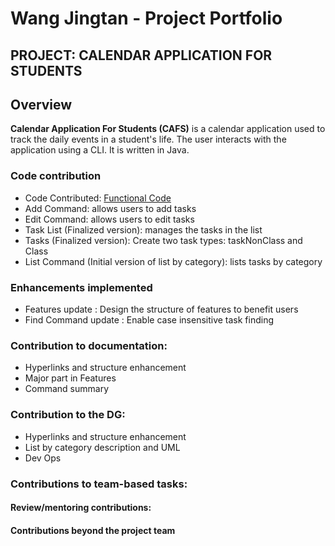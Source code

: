 # Wang Jingtan - Project Portfolio 
## PROJECT: CALENDAR APPLICATION FOR STUDENTS

## Overview
**Calendar Application For Students (CAFS)** is a calendar application used to 
track the daily events in a student's life. The user interacts with the
application using a CLI. It is written in Java. 


### Code contribution
* Code Contributed: [Functional Code](https://nus-cs2113-ay1920s2.github.io/tp-dashboard/#search=jtwang2000&sort=groupTitle&sortWithin=title&since=2020-03-01&timeframe=commit&mergegroup=false&groupSelect=groupByRepos&breakdown=false)
* Add Command: allows users to add tasks <br/>
* Edit Command: allows users to edit tasks <br/>
* Task List (Finalized version): manages the tasks in the list <br/>
* Tasks (Finalized version): Create two task types: taskNonClass and Class <br/>
* List Command (Initial version of list by category): lists tasks by category <br/>

### Enhancements implemented
* Features update : Design the structure of features to benefit users
* Find Command update : Enable case insensitive task finding

### Contribution to documentation:
* Hyperlinks and structure enhancement
* Major part in Features
* Command summary

### Contribution to the DG:
* Hyperlinks and structure enhancement
* List by category description and UML
* Dev Ops

### Contributions to team-based tasks:

#### Review/mentoring contributions:

#### Contributions beyond the project team
